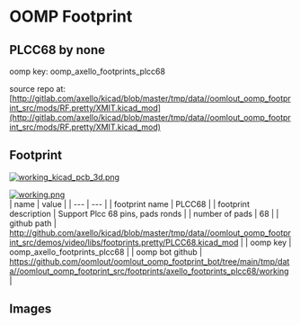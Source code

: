 # OOMP Footprint  
## PLCC68  by none  
  
oomp key: oomp_axello_footprints_plcc68  
  
source repo at: [http://gitlab.com/axello/kicad/blob/master/tmp/data//oomlout_oomp_footprint_src/mods/RF.pretty/XMIT.kicad_mod](http://gitlab.com/axello/kicad/blob/master/tmp/data//oomlout_oomp_footprint_src/mods/RF.pretty/XMIT.kicad_mod)  
## Footprint  
  
[![working_kicad_pcb_3d.png](working_kicad_pcb_3d_600.png)](working_kicad_pcb_3d.png)  
  
[![working.png](working_600.png)](working.png)  
| name | value | 
| --- | --- | 
| footprint name | PLCC68 | 
| footprint description | Support Plcc 68 pins, pads ronds | 
| number of pads | 68 | 
| github path | http://github.com/axello/kicad/blob/master/tmp/data//oomlout_oomp_footprint_src/demos/video/libs/footprints.pretty/PLCC68.kicad_mod | 
| oomp key | oomp_axello_footprints_plcc68 | 
| oomp bot github | https://github.com/oomlout/oomlout_oomp_footprint_bot/tree/main/tmp/data//oomlout_oomp_footprint_src/footprints/axello_footprints_plcc68/working | 
## Images  
